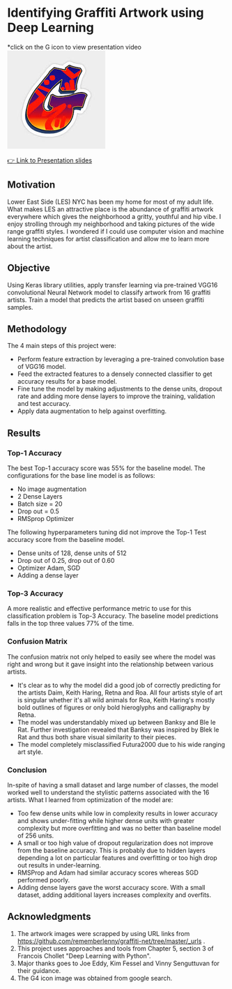 # Identifying Graffiti Artwork using Deep Learning

*click on the G icon to view presentation video [![Mock up app icon](/images/G4.jpeg)](https://youtu.be/txwfqmuV4MQ)

[👉 Link to Presentation slides](https://docs.google.com/presentation/d/1pV53Yb_4DMiDk8K0tzbnd-Cba619UyFFFWyFevzH5O4/edit?usp=sharing)

## Motivation
Lower East Side (LES) NYC has been my home for most of my adult life. What makes LES an attractive place is the abundance of graffiti artwork everywhere which gives the neighborhood a gritty, youthful and hip vibe. I enjoy strolling through my neighborhood and taking pictures of the wide range graffiti styles. I wondered if I could use computer vision and machine learning techniques for artist classification and allow me to learn more about the artist. 

## Objective
Using Keras library utilities, apply transfer learning via pre-trained VGG16 convolutional Neural Network model to classify artwork from 16 graffiti artists.
Train a model that predicts the artist based on unseen graffiti samples.

## Methodology
The 4 main steps of this project were: 
- Perform feature extraction by leveraging a pre-trained convolution base of VGG16 model. 
- Feed the extracted features to a densely connected classifier to get accuracy results for a base model.
- Fine tune the model by making adjustments to the dense units, dropout rate and adding more dense layers to improve the training, validation and test accuracy. 
- Apply data augmentation to help against overfitting.


## Results
### Top-1 Accuracy
The best Top-1 accuracy score was 55% for the baseline model. The configurations for the base line model is as follows: 
- No image augmentation
- 2 Dense Layers
- Batch size = 20
- Drop out = 0.5
- RMSprop Optimizer

The following hyperparameters tuning did not improve the Top-1 Test accuracy score from the baseline model.
- Dense units of 128, dense units of 512
- Drop out of 0.25, drop out of 0.60
- Optimizer Adam, SGD
- Adding a dense layer

### Top-3 Accuracy
A more realistic and effective performance metric to use for this classification problem is Top-3 Accuracy. The baseline model predictions falls in the top three values 77% of the time.

### Confusion Matrix
The confusion matrix not only helped to easily see where the model was right and wrong but it gave insight into the relationship between various artists. 
- It's clear as to why the model did a good job of correctly predicting for the artists Daim, Keith Haring, Retna and Roa. All four artists style of art is singular whether it's all wild animals for Roa, Keith Haring's mostly bold outlines of figures or only bold hieroglyphs and calligraphy by Retna. 
- The model was understandably mixed up between Banksy and Ble le Rat. Further investigation revealed that Banksy was inspired by Blek le Rat and thus both share visual similarity to their pieces. 
- The model completely misclassified Futura2000 due to his wide ranging art style.


### Conclusion
In-spite of having a small dataset and large number of classes, the model worked well to understand the stylistic patterns associated with the 16 artists. What I learned from optimization of the model are:
- Too few dense units while low in complexity results in lower accuracy and shows under-fitting while higher dense units with greater complexity but more overfitting and was no better than baseline model of 256 units.
- A small or too high value of dropout regularization does not improve from the baseline accuracy. This is probably due to hidden layers depending a lot on particular features and overfitting or too high drop out results in under-learning.  
- RMSProp and Adam had similar accuracy scores whereas SGD performed poorly.
- Adding dense layers gave the worst accuracy score. With a small dataset, adding additional layers increases complexity and overfits.

## Acknowledgments

1. The artwork images were scrapped by using URL links from https://github.com/rememberlenny/graffiti-net/tree/master/_urls .
2. This project uses approaches and tools from Chapter 5, section 3 of Francois Chollet "Deep Learning with Python".
3. Major thanks goes to Joe Eddy, Kim Fessel and Vinny Senguttuvan for their guidance.
4. The G4 icon image was obtained from google search.




